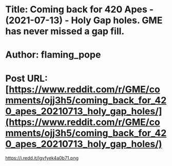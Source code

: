 # Title: Coming back for 420 Apes - (2021-07-13) - Holy Gap holes. GME has never missed a gap fill.
# Author: flaming_pope
# Post URL: [https://www.reddit.com/r/GME/comments/ojj3h5/coming_back_for_420_apes_20210713_holy_gap_holes/](https://www.reddit.com/r/GME/comments/ojj3h5/coming_back_for_420_apes_20210713_holy_gap_holes/)


https://i.redd.it/lgvfyek4a0b71.png